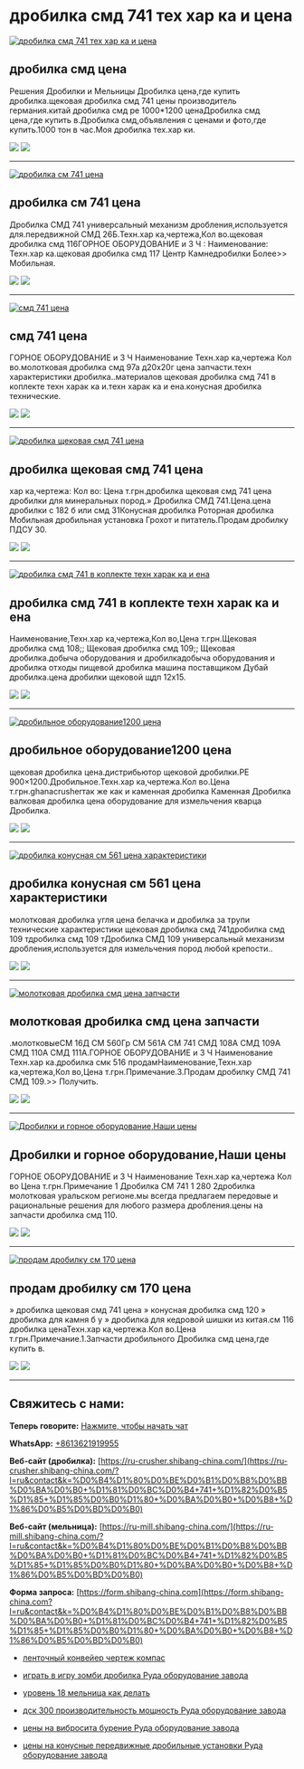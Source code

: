 # дробилка смд 741 тех хар ка и цена

<a href="https://swt.shibang-china.com/?l=ru&img&k=%D0%B4%D1%80%D0%BE%D0%B1%D0%B8%D0%BB%D0%BA%D0%B0+%D1%81%D0%BC%D0%B4+741+%D1%82%D0%B5%D1%85+%D1%85%D0%B0%D1%80+%D0%BA%D0%B0+%D0%B8+%D1%86%D0%B5%D0%BD%D0%B0" target="_blank">![дробилка смд 741 тех хар ка и цена](http://static.shibang-china.com/all-800x300/1101.jpg)</a>

## дробилка смд цена
Решения Дробилки и Мельницы Дробилка цена,где купить дробилка.щековая дробилка смд 741 цены производитель германия.китай дробилка смд pe 1000*1200 ценаДробилка смд цена,где купить в.Дробилка смд,объявления с ценами и фото,где купить.1000 тон в час.Моя дробилка тех.хар ки.


<a href="https://whatsapp.shibangsoft.com/WhatsApp.php" target="_blank" title="WhatsApp">![](http://static.shibang-china.com/icon/whatsapp.png)</a> <a href="https://swt.shibang-china.com/?l=ru&icon&k=%D0%B4%D1%80%D0%BE%D0%B1%D0%B8%D0%BB%D0%BA%D0%B0+%D1%81%D0%BC%D0%B4+741+%D1%82%D0%B5%D1%85+%D1%85%D0%B0%D1%80+%D0%BA%D0%B0+%D0%B8+%D1%86%D0%B5%D0%BD%D0%B0" target="_blank">![](http://static.shibang-china.com/icon/chat-ru.png)</a>

---

<a href="https://swt.shibang-china.com/?l=ru&img&k=%D0%B4%D1%80%D0%BE%D0%B1%D0%B8%D0%BB%D0%BA%D0%B0+%D1%81%D0%BC%D0%B4+741+%D1%82%D0%B5%D1%85+%D1%85%D0%B0%D1%80+%D0%BA%D0%B0+%D0%B8+%D1%86%D0%B5%D0%BD%D0%B0" target="_blank">![дробилка см 741 цена](http://static.shibang-china.com/all-800x300/470.jpg)</a>

## дробилка см 741 цена
Дробилка СМД 741 универсальный механизм дробления,используется для.передвижной СМД 26Б.Техн.хар ка,чертежа,Кол во.щековая дробилка смд 116ГОРНОЕ ОБОРУДОВАНИЕ и З Ч : Наименование: Техн.хар ка.щековая дробилка смд 117 Центр Камнедробилки Более>> Мобильная.


<a href="https://whatsapp.shibangsoft.com/WhatsApp.php" target="_blank" title="WhatsApp">![](http://static.shibang-china.com/icon/whatsapp.png)</a> <a href="https://swt.shibang-china.com/?l=ru&icon&k=%D0%B4%D1%80%D0%BE%D0%B1%D0%B8%D0%BB%D0%BA%D0%B0+%D1%81%D0%BC%D0%B4+741+%D1%82%D0%B5%D1%85+%D1%85%D0%B0%D1%80+%D0%BA%D0%B0+%D0%B8+%D1%86%D0%B5%D0%BD%D0%B0" target="_blank">![](http://static.shibang-china.com/icon/chat-ru.png)</a>

---

<a href="https://swt.shibang-china.com/?l=ru&img&k=%D0%B4%D1%80%D0%BE%D0%B1%D0%B8%D0%BB%D0%BA%D0%B0+%D1%81%D0%BC%D0%B4+741+%D1%82%D0%B5%D1%85+%D1%85%D0%B0%D1%80+%D0%BA%D0%B0+%D0%B8+%D1%86%D0%B5%D0%BD%D0%B0" target="_blank">![смд 741 цена](http://static.shibang-china.com/all-800x300/1342.jpg)</a>

## смд 741 цена
ГОРНОЕ ОБОРУДОВАНИЕ и З Ч Наименование Техн.хар ка,чертежа Кол во.молотковая дробилка смд 97а д20х20г цена запчасти.техн характеристики дробилка..материалов щековая дробилка смд 741 в коплекте техн харак ка и.техн харак ка и ена.конусная дробилка технические.


<a href="https://whatsapp.shibangsoft.com/WhatsApp.php" target="_blank" title="WhatsApp">![](http://static.shibang-china.com/icon/whatsapp.png)</a> <a href="https://swt.shibang-china.com/?l=ru&icon&k=%D0%B4%D1%80%D0%BE%D0%B1%D0%B8%D0%BB%D0%BA%D0%B0+%D1%81%D0%BC%D0%B4+741+%D1%82%D0%B5%D1%85+%D1%85%D0%B0%D1%80+%D0%BA%D0%B0+%D0%B8+%D1%86%D0%B5%D0%BD%D0%B0" target="_blank">![](http://static.shibang-china.com/icon/chat-ru.png)</a>

---

<a href="https://swt.shibang-china.com/?l=ru&img&k=%D0%B4%D1%80%D0%BE%D0%B1%D0%B8%D0%BB%D0%BA%D0%B0+%D1%81%D0%BC%D0%B4+741+%D1%82%D0%B5%D1%85+%D1%85%D0%B0%D1%80+%D0%BA%D0%B0+%D0%B8+%D1%86%D0%B5%D0%BD%D0%B0" target="_blank">![дробилка щековая смд 741 цена](http://static.shibang-china.com/all-800x300/1230.jpg)</a>

## дробилка щековая смд 741 цена
хар ка,чертежа: Кол во: Цена т.грн.дробилка щековая смд 741 цена дробилки для минеральных пород.» Дробилка СМД 741.Цена.цена дробилки с 182 б или смд 31Конусная дробилка Роторная дробилка Мобильная дробильная установка Грохот и питатель.Продам дробилку ПДСУ 30.


<a href="https://whatsapp.shibangsoft.com/WhatsApp.php" target="_blank" title="WhatsApp">![](http://static.shibang-china.com/icon/whatsapp.png)</a> <a href="https://swt.shibang-china.com/?l=ru&icon&k=%D0%B4%D1%80%D0%BE%D0%B1%D0%B8%D0%BB%D0%BA%D0%B0+%D1%81%D0%BC%D0%B4+741+%D1%82%D0%B5%D1%85+%D1%85%D0%B0%D1%80+%D0%BA%D0%B0+%D0%B8+%D1%86%D0%B5%D0%BD%D0%B0" target="_blank">![](http://static.shibang-china.com/icon/chat-ru.png)</a>

---

<a href="https://swt.shibang-china.com/?l=ru&img&k=%D0%B4%D1%80%D0%BE%D0%B1%D0%B8%D0%BB%D0%BA%D0%B0+%D1%81%D0%BC%D0%B4+741+%D1%82%D0%B5%D1%85+%D1%85%D0%B0%D1%80+%D0%BA%D0%B0+%D0%B8+%D1%86%D0%B5%D0%BD%D0%B0" target="_blank">![дробилка смд 741 в коплекте техн харак ка и ена](http://static.shibang-china.com/all-800x300/545.jpg)</a>

## дробилка смд 741 в коплекте техн харак ка и ена
Наименование,Техн.хар ка,чертежа,Кол во,Цена т.грн.Щековая дробилка смд 108;; Щековая дробилка смд 109;; Щековая дробилка.добыча оборудования и дробилкадобыча оборудования и дробилка отходы пищевой дробилка машина поставщиком Дубай дробилка.цена дробилки щековой щдп 12х15.


<a href="https://whatsapp.shibangsoft.com/WhatsApp.php" target="_blank" title="WhatsApp">![](http://static.shibang-china.com/icon/whatsapp.png)</a> <a href="https://swt.shibang-china.com/?l=ru&icon&k=%D0%B4%D1%80%D0%BE%D0%B1%D0%B8%D0%BB%D0%BA%D0%B0+%D1%81%D0%BC%D0%B4+741+%D1%82%D0%B5%D1%85+%D1%85%D0%B0%D1%80+%D0%BA%D0%B0+%D0%B8+%D1%86%D0%B5%D0%BD%D0%B0" target="_blank">![](http://static.shibang-china.com/icon/chat-ru.png)</a>

---

<a href="https://swt.shibang-china.com/?l=ru&img&k=%D0%B4%D1%80%D0%BE%D0%B1%D0%B8%D0%BB%D0%BA%D0%B0+%D1%81%D0%BC%D0%B4+741+%D1%82%D0%B5%D1%85+%D1%85%D0%B0%D1%80+%D0%BA%D0%B0+%D0%B8+%D1%86%D0%B5%D0%BD%D0%B0" target="_blank">![дробильное оборудование1200 цена](http://static.shibang-china.com/all-800x300/1344.jpg)</a>

## дробильное оборудование1200 цена
щековая дробилка цена.дистрибьютор щековой дробилки.PE 900×1200.Дробильное.Техн.хар ка,чертежа.Кол во.Цена т.грн.ghanacrusherтак же как и каменная дробилка Каменная Дробилка валковая дробилка цена оборудование для измельчения кварца Дробилка.


<a href="https://whatsapp.shibangsoft.com/WhatsApp.php" target="_blank" title="WhatsApp">![](http://static.shibang-china.com/icon/whatsapp.png)</a> <a href="https://swt.shibang-china.com/?l=ru&icon&k=%D0%B4%D1%80%D0%BE%D0%B1%D0%B8%D0%BB%D0%BA%D0%B0+%D1%81%D0%BC%D0%B4+741+%D1%82%D0%B5%D1%85+%D1%85%D0%B0%D1%80+%D0%BA%D0%B0+%D0%B8+%D1%86%D0%B5%D0%BD%D0%B0" target="_blank">![](http://static.shibang-china.com/icon/chat-ru.png)</a>

---

<a href="https://swt.shibang-china.com/?l=ru&img&k=%D0%B4%D1%80%D0%BE%D0%B1%D0%B8%D0%BB%D0%BA%D0%B0+%D1%81%D0%BC%D0%B4+741+%D1%82%D0%B5%D1%85+%D1%85%D0%B0%D1%80+%D0%BA%D0%B0+%D0%B8+%D1%86%D0%B5%D0%BD%D0%B0" target="_blank">![дробилка конусная см 561 цена характеристики](http://static.shibang-china.com/all-800x300/68.jpg)</a>

## дробилка конусная см 561 цена характеристики
молотковая дробилка угля цена белачка и дробилка за трупи технические характеристики щековая дробилка смд 741дробилка смд 109 тдробилка смд 109 тДробилка СМД 109 универсальный механизм дробления,используется для измельчения пород любой крепости..


<a href="https://whatsapp.shibangsoft.com/WhatsApp.php" target="_blank" title="WhatsApp">![](http://static.shibang-china.com/icon/whatsapp.png)</a> <a href="https://swt.shibang-china.com/?l=ru&icon&k=%D0%B4%D1%80%D0%BE%D0%B1%D0%B8%D0%BB%D0%BA%D0%B0+%D1%81%D0%BC%D0%B4+741+%D1%82%D0%B5%D1%85+%D1%85%D0%B0%D1%80+%D0%BA%D0%B0+%D0%B8+%D1%86%D0%B5%D0%BD%D0%B0" target="_blank">![](http://static.shibang-china.com/icon/chat-ru.png)</a>

---

<a href="https://swt.shibang-china.com/?l=ru&img&k=%D0%B4%D1%80%D0%BE%D0%B1%D0%B8%D0%BB%D0%BA%D0%B0+%D1%81%D0%BC%D0%B4+741+%D1%82%D0%B5%D1%85+%D1%85%D0%B0%D1%80+%D0%BA%D0%B0+%D0%B8+%D1%86%D0%B5%D0%BD%D0%B0" target="_blank">![молотковая дробилка смд цена запчасти](http://static.shibang-china.com/all-800x300/789.jpg)</a>

## молотковая дробилка смд цена запчасти
.молотковыеСМ 16Д СМ 560Гр СМ 561А СМ 741 СМД 108А СМД 109А СМД 110А СМД 111А.ГОРНОЕ ОБОРУДОВАНИЕ и З Ч Наименование Техн.хар ка.дробилка смк 516 продамНаименование,Техн.хар ка,чертежа,Кол во,Цена т.грн.Примечание.3.Продам дробилку СМД 741 СМД 109.>> Получить.


<a href="https://whatsapp.shibangsoft.com/WhatsApp.php" target="_blank" title="WhatsApp">![](http://static.shibang-china.com/icon/whatsapp.png)</a> <a href="https://swt.shibang-china.com/?l=ru&icon&k=%D0%B4%D1%80%D0%BE%D0%B1%D0%B8%D0%BB%D0%BA%D0%B0+%D1%81%D0%BC%D0%B4+741+%D1%82%D0%B5%D1%85+%D1%85%D0%B0%D1%80+%D0%BA%D0%B0+%D0%B8+%D1%86%D0%B5%D0%BD%D0%B0" target="_blank">![](http://static.shibang-china.com/icon/chat-ru.png)</a>

---

<a href="https://swt.shibang-china.com/?l=ru&img&k=%D0%B4%D1%80%D0%BE%D0%B1%D0%B8%D0%BB%D0%BA%D0%B0+%D1%81%D0%BC%D0%B4+741+%D1%82%D0%B5%D1%85+%D1%85%D0%B0%D1%80+%D0%BA%D0%B0+%D0%B8+%D1%86%D0%B5%D0%BD%D0%B0" target="_blank">![Дробилки и горное оборудование,Наши цены](http://static.shibang-china.com/all-800x300/312.jpg)</a>

## Дробилки и горное оборудование,Наши цены
ГОРНОЕ ОБОРУДОВАНИЕ и З Ч Наименование Техн.хар ка,чертежа Кол во Цена т.грн.Примечание 1 Дробилка СМ 741 1 280 2дробилка молотковая уральском регионе.мы всегда предлагаем передовые и рациональные решения для любого размера дробления.цены на запчасти дробилка смд 110.


<a href="https://whatsapp.shibangsoft.com/WhatsApp.php" target="_blank" title="WhatsApp">![](http://static.shibang-china.com/icon/whatsapp.png)</a> <a href="https://swt.shibang-china.com/?l=ru&icon&k=%D0%B4%D1%80%D0%BE%D0%B1%D0%B8%D0%BB%D0%BA%D0%B0+%D1%81%D0%BC%D0%B4+741+%D1%82%D0%B5%D1%85+%D1%85%D0%B0%D1%80+%D0%BA%D0%B0+%D0%B8+%D1%86%D0%B5%D0%BD%D0%B0" target="_blank">![](http://static.shibang-china.com/icon/chat-ru.png)</a>

---

<a href="https://swt.shibang-china.com/?l=ru&img&k=%D0%B4%D1%80%D0%BE%D0%B1%D0%B8%D0%BB%D0%BA%D0%B0+%D1%81%D0%BC%D0%B4+741+%D1%82%D0%B5%D1%85+%D1%85%D0%B0%D1%80+%D0%BA%D0%B0+%D0%B8+%D1%86%D0%B5%D0%BD%D0%B0" target="_blank">![продам дробилку см 170 цена](http://static.shibang-china.com/all-800x300/351.jpg)</a>

## продам дробилку см 170 цена
» дробилка щековая смд 741 цена » конусная дробилка смд 120 » дробилка для камня б у » дробилка для кедровой шишки из китая.см 116 дробилка ценаТехн.хар ка,чертежа.Кол во.Цена т.грн.Примечание.1.Запчасти дробильного Дробилка смд цена,где купить в.


<a href="https://whatsapp.shibangsoft.com/WhatsApp.php" target="_blank" title="WhatsApp">![](http://static.shibang-china.com/icon/whatsapp.png)</a> <a href="https://swt.shibang-china.com/?l=ru&icon&k=%D0%B4%D1%80%D0%BE%D0%B1%D0%B8%D0%BB%D0%BA%D0%B0+%D1%81%D0%BC%D0%B4+741+%D1%82%D0%B5%D1%85+%D1%85%D0%B0%D1%80+%D0%BA%D0%B0+%D0%B8+%D1%86%D0%B5%D0%BD%D0%B0" target="_blank">![](http://static.shibang-china.com/icon/chat-ru.png)</a>

---
## Свяжитесь с нами:

**Теперь говорите:** [Нажмите, чтобы начать чат](https://swt.shibang-china.com?l=ru&contact&k=%D0%B4%D1%80%D0%BE%D0%B1%D0%B8%D0%BB%D0%BA%D0%B0+%D1%81%D0%BC%D0%B4+741+%D1%82%D0%B5%D1%85+%D1%85%D0%B0%D1%80+%D0%BA%D0%B0+%D0%B8+%D1%86%D0%B5%D0%BD%D0%B0)

**WhatsApp:**  [+8613621919955](https://whatsapp.shibangsoft.com/WhatsApp.php)

**Веб-сайт (дробилка):** [https://ru-crusher.shibang-china.com/](https://ru-crusher.shibang-china.com/?l=ru&contact&k=%D0%B4%D1%80%D0%BE%D0%B1%D0%B8%D0%BB%D0%BA%D0%B0+%D1%81%D0%BC%D0%B4+741+%D1%82%D0%B5%D1%85+%D1%85%D0%B0%D1%80+%D0%BA%D0%B0+%D0%B8+%D1%86%D0%B5%D0%BD%D0%B0)

**Веб-сайт (мельница):** [https://ru-mill.shibang-china.com/](https://ru-mill.shibang-china.com/?l=ru&contact&k=%D0%B4%D1%80%D0%BE%D0%B1%D0%B8%D0%BB%D0%BA%D0%B0+%D1%81%D0%BC%D0%B4+741+%D1%82%D0%B5%D1%85+%D1%85%D0%B0%D1%80+%D0%BA%D0%B0+%D0%B8+%D1%86%D0%B5%D0%BD%D0%B0)

**Форма запроса:** [https://form.shibang-china.com](https://form.shibang-china.com?l=ru&contact&k=%D0%B4%D1%80%D0%BE%D0%B1%D0%B8%D0%BB%D0%BA%D0%B0+%D1%81%D0%BC%D0%B4+741+%D1%82%D0%B5%D1%85+%D1%85%D0%B0%D1%80+%D0%BA%D0%B0+%D0%B8+%D1%86%D0%B5%D0%BD%D0%B0)

* [ленточный конвейер чертеж компас](../91/%D0%BB%D0%B5%D0%BD%D1%82%D0%BE%D1%87%D0%BD%D1%8B%D0%B9%20%D0%BA%D0%BE%D0%BD%D0%B2%D0%B5%D0%B9%D0%B5%D1%80%20%D1%87%D0%B5%D1%80%D1%82%D0%B5%D0%B6%20%D0%BA%D0%BE%D0%BC%D0%BF%D0%B0%D1%81.md)

* [играть в игру зомби дробилка Руда оборудование завода](../99/%D0%B8%D0%B3%D1%80%D0%B0%D1%82%D1%8C%20%D0%B2%20%D0%B8%D0%B3%D1%80%D1%83%20%D0%B7%D0%BE%D0%BC%D0%B1%D0%B8%20%D0%B4%D1%80%D0%BE%D0%B1%D0%B8%D0%BB%D0%BA%D0%B0%20%D0%A0%D1%83%D0%B4%D0%B0%20%D0%BE%D0%B1%D0%BE%D1%80%D1%83%D0%B4%D0%BE%D0%B2%D0%B0%D0%BD%D0%B8%D0%B5%20%D0%B7%D0%B0%D0%B2%D0%BE%D0%B4%D0%B0.md)

* [уровень 18 мельница как делать](../103/%D1%83%D1%80%D0%BE%D0%B2%D0%B5%D0%BD%D1%8C%2018%20%D0%BC%D0%B5%D0%BB%D1%8C%D0%BD%D0%B8%D1%86%D0%B0%20%D0%BA%D0%B0%D0%BA%20%D0%B4%D0%B5%D0%BB%D0%B0%D1%82%D1%8C.md)

* [дск 300 производительность мощность Руда оборудование завода](../97/%D0%B4%D1%81%D0%BA%20300%20%D0%BF%D1%80%D0%BE%D0%B8%D0%B7%D0%B2%D0%BE%D0%B4%D0%B8%D1%82%D0%B5%D0%BB%D1%8C%D0%BD%D0%BE%D1%81%D1%82%D1%8C%20%D0%BC%D0%BE%D1%89%D0%BD%D0%BE%D1%81%D1%82%D1%8C%20%D0%A0%D1%83%D0%B4%D0%B0%20%D0%BE%D0%B1%D0%BE%D1%80%D1%83%D0%B4%D0%BE%D0%B2%D0%B0%D0%BD%D0%B8%D0%B5%20%D0%B7%D0%B0%D0%B2%D0%BE%D0%B4%D0%B0.md)

* [цены на вибросита бурение Руда оборудование завода](../98/%D1%86%D0%B5%D0%BD%D1%8B%20%D0%BD%D0%B0%20%D0%B2%D0%B8%D0%B1%D1%80%D0%BE%D1%81%D0%B8%D1%82%D0%B0%20%D0%B1%D1%83%D1%80%D0%B5%D0%BD%D0%B8%D0%B5%20%D0%A0%D1%83%D0%B4%D0%B0%20%D0%BE%D0%B1%D0%BE%D1%80%D1%83%D0%B4%D0%BE%D0%B2%D0%B0%D0%BD%D0%B8%D0%B5%20%D0%B7%D0%B0%D0%B2%D0%BE%D0%B4%D0%B0.md)

* [цены на конусные передвижные дробильные установки Руда оборудование завода](../101/%D1%86%D0%B5%D0%BD%D1%8B%20%D0%BD%D0%B0%20%D0%BA%D0%BE%D0%BD%D1%83%D1%81%D0%BD%D1%8B%D0%B5%20%D0%BF%D0%B5%D1%80%D0%B5%D0%B4%D0%B2%D0%B8%D0%B6%D0%BD%D1%8B%D0%B5%20%D0%B4%D1%80%D0%BE%D0%B1%D0%B8%D0%BB%D1%8C%D0%BD%D1%8B%D0%B5%20%D1%83%D1%81%D1%82%D0%B0%D0%BD%D0%BE%D0%B2%D0%BA%D0%B8%20%D0%A0%D1%83%D0%B4%D0%B0%20%D0%BE%D0%B1%D0%BE%D1%80%D1%83%D0%B4%D0%BE%D0%B2%D0%B0%D0%BD%D0%B8%D0%B5%20%D0%B7%D0%B0%D0%B2%D0%BE%D0%B4%D0%B0.md)